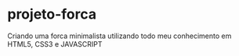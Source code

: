 # projeto-forca
 Criando uma forca minimalista utilizando todo meu conhecimento em HTML5, CSS3 e JAVASCRIPT
